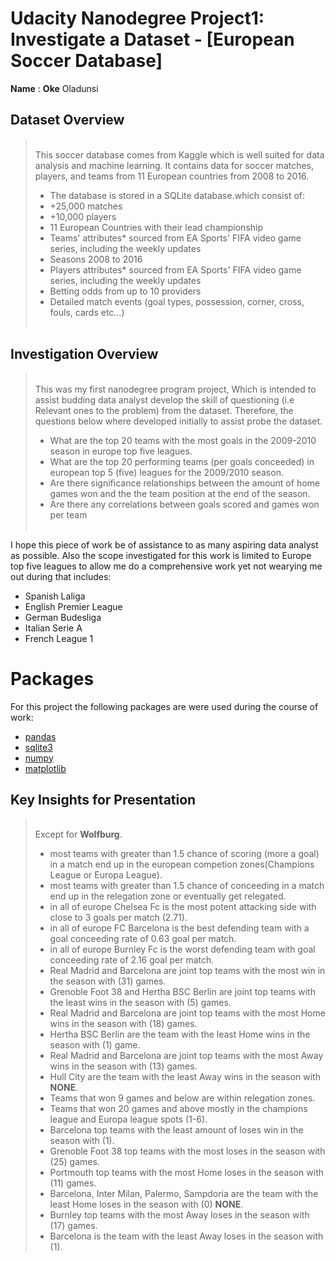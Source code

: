 # Udacity Nanodegree Project1: Investigate a Dataset - [European Soccer Database]
**Name** : **Oke** Oladunsi

## Dataset Overview

><br/> This soccer database comes from Kaggle which is well suited for data analysis and machine learning. It contains data for soccer matches, players, and teams from 11 European countries from 2008 to 2016. 
   > - The database is stored in a SQLite database.which consist of:
   > - +25,000 matches
   > - +10,000 players
   > - 11 European Countries with their lead championship
   > - Teams' attributes* sourced from EA Sports' FIFA video game series, including the weekly updates
   > - Seasons 2008 to 2016
   > - Players attributes* sourced from EA Sports' FIFA video game series, including the weekly updates
   > - Betting odds from up to 10 providers
   > - Detailed match events (goal types, possession, corner, cross, fouls, cards etc…)<br/><br/>

   ## Investigation Overview


><br/> This was my first nanodegree program project, Which is intended to assist budding data analyst develop the skill of questioning (i.e Relevant ones to the problem) from the dataset. Therefore, the questions below where developed initially to assist probe the dataset.
> - What are the top 20 teams with the most goals in the 2009-2010 season in europe top five leagues.
> - What are the top 20 performing teams (per goals conceeded) in european top 5 (five) leagues for the 2009/2010 season.
> -  Are there significance relationships between the amount of home games won and the the team position at the end of the season.
> - Are there any correlations between goals scored and games won per team
><br/><br/>

I hope this piece of work be of assistance to as many aspiring data analyst as possible. Also the scope investigated for this work is limited to Europe top five leagues to allow me do a comprehensive work yet not wearying me out during that includes:
- Spanish Laliga
- English Premier League
- German Budesliga
- Italian Serie A
- French League 1

# Packages 
For this project the following packages are were used during the course of work:

 <ul>
        <li><a href="#"> pandas </a></li>
        <li><a href="#">sqlite3</a></li>
        <li><a href="#"> numpy</a></li>
        <li><a href="#"> matplotlib</a></li>
 </ul>

## Key Insights for Presentation
><br/> Except for **Wolfburg**.<br/>
> - most teams with greater than 1.5 chance of scoring (more a goal) in a match end up in the european competion zones(Champions League or Europa League).
> - most teams with greater than 1.5 chance of conceeding in a match end up in the relegation zone or eventually get relegated. 
> - in all of europe Chelsea Fc is the most potent attacking side with close to 3 goals per match (2.71).
> - in all of europe FC Barcelona is the best defending team  with a goal conceeding rate of 0.63 goal per match.
> - in all of europe Burnley Fc is the worst defending team with goal conceeding rate of 2.16 goal per match.
> - Real Madrid and Barcelona are joint top teams with the most win in the season with (31) games.
> - Grenoble Foot 38 and Hertha BSC Berlin are joint top teams with the least wins in the season with (5) games.
> - Real Madrid and Barcelona are joint top teams with the most Home wins in the season with (18) games.
> - Hertha BSC Berlin are the team with the least Home wins in the season with (1) game.
> - Real Madrid and Barcelona are joint top teams with the most Away wins in the season with (13) games.
> - Hull City are the team with the least Away wins in the season with **NONE**.
> - Teams that won 9 games and below are within relegation zones.
> - Teams that won 20 games and above mostly in the champions league and Europa league spots (1-6). 
> - Barcelona top teams with the least amount of loses win in the season with (1).
> - Grenoble Foot 38 top teams with the most loses in the season with (25) games.
> - Portmouth top teams with the most Home loses in the season with (11) games.
> - Barcelona, Inter Milan, Palermo, Sampdoria  are the team with the least Home loses in the season with (0) **NONE**.
> - Burnley top teams with the most Away loses in the season with (17) games.
> - Barcelona is the team with the least Away loses in the season with (1).

<br/><br/>




